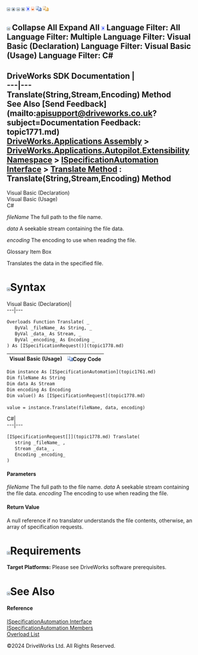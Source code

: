 ![](dotnetimages/collapse.gif) ![](dotnetimages/expand.gif) ![](dotnetimages/collapse.gif) ![](dotnetimages/expand.gif) ![](dotnetimages/drpdown.gif) ![](dotnetimages/drpdown_orange.gif) ![](dotnetimages/copycode.gif) ![](dotnetimages/copycodeHighlight.gif)

![](dotnetimages/collapse.gif) Collapse All Expand All ![](dotnetimages/drpdown.gif) Language Filter: All  Language Filter: Multiple  Language Filter: Visual Basic (Declaration) Language Filter: Visual Basic (Usage) Language Filter: C#  
---  
DriveWorks SDK Documentation  |   
---|---  
Translate(String,Stream,Encoding) Method   
See Also [Send Feedback](mailto:apisupport@driveworks.co.uk?subject=Documentation Feedback: topic1771.md)  
[DriveWorks.Applications Assembly](topic13.md) > [DriveWorks.Applications.Autopilot.Extensibility Namespace](topic1633.md) > [ISpecificationAutomation Interface](topic1761.md) > [Translate Method](topic1768.md) : Translate(String,Stream,Encoding) Method  
---  
  
Visual Basic (Declaration)    
Visual Basic (Usage)    
C# 

_fileName_
    The full path to the file name.

_data_
    A seekable stream containing the file data.

_encoding_
    The encoding to use when reading the file.

Glossary Item Box

Translates the data in the specified file. 

# ![](dotnetimages/collapse.gif)Syntax

Visual Basic (Declaration)|   
---|---  
      
    
    Overloads Function Translate( _
       ByVal _fileName_ As String, _
       ByVal _data_ As Stream, _
       ByVal _encoding_ As Encoding _
    ) As [ISpecificationRequest()](topic1778.md)  
  
Visual Basic (Usage)| ![](dotnetimages/copycode.gif)Copy Code  
---|---  
      
    
    Dim instance As [ISpecificationAutomation](topic1761.md)
    Dim fileName As String
    Dim data As Stream
    Dim encoding As Encoding
    Dim value() As [ISpecificationRequest](topic1778.md)
     
    value = instance.Translate(fileName, data, encoding)  
  
C#|   
---|---  
      
    
    [ISpecificationRequest[]](topic1778.md) Translate( 
       string _fileName_ ,
       Stream _data_ ,
       Encoding _encoding_
    )  
  
#### Parameters

 _fileName_
    The full path to the file name.
_data_
    A seekable stream containing the file data.
_encoding_
    The encoding to use when reading the file.

#### Return Value

A null reference if no translator understands the file contents, otherwise, an array of specification requests.

# ![](dotnetimages/collapse.gif)Requirements

**Target Platforms:** Please see DriveWorks software prerequisites.

# ![](dotnetimages/collapse.gif)See Also

#### Reference

[ISpecificationAutomation Interface](topic1761.md)   
[ISpecificationAutomation Members](topic1762.md)   
[Overload List](topic1768.md)

©2024 DriveWorks Ltd. All Rights Reserved.
